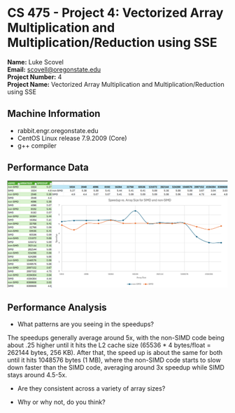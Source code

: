 # CS 475 - Project 4: Vectorized Array Multiplication and Multiplication/Reduction using SSE
**Name:** Luke Scovel  
**Email:** scovell@oregonstate.edu  
**Project Number:** 4  
**Project Name:** Vectorized Array Multiplication and Multiplication/Reduction using SSE

## Machine Information
* rabbit.engr.oregonstate.edu
* CentOS Linux release 7.9.2009 (Core)
* g++ compiler

## Performance Data
![Graph](image.png)

## Performance Analysis

* What patterns are you seeing in the speedups?

The speedups generally average around 5x, with the non-SIMD code being about .25 higher until it hits the L2 cache size (65536 * 4 bytes/float = 262144 bytes, 256 KB). After that, the speed up is about the same for both until it hits 1048576 bytes (1 MB), where the non-SIMD code starts to slow down faster than the SIMD code, averaging around 3x speedup while SIMD stays around 4.5-5x.

* Are they consistent across a variety of array sizes?



* Why or why not, do you think? 